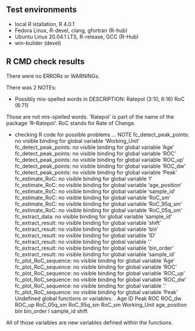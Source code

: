 ## Test environments
* local R istallation, R 4.0.1
* Fedora Linux, R-devel, clang, gfortran (R-hub)
* Ubuntu Linux 20.04.1 LTS, R-release, GCC (R-Hub)
* win-builder (devel)

## R CMD check results
There were no ERRORs or WARNINGs. 

There was 2 NOTEs:

* Possibly mis-spelled words in DESCRIPTION:
  Ratepol (3:10, 6:16)
  RoC (6:71)

Those are not mis-spelled words. 'Ratepol' is part of the name of the package 'R–Ratepol'. RoC stands for Rate of Change.

* checking R code for possible problems ... NOTE
fc_detect_peak_points: no visible binding for global variable
  ‘Working_Unit’
fc_detect_peak_points: no visible binding for global variable ‘Age’
fc_detect_peak_points: no visible binding for global variable ‘ROC’
fc_detect_peak_points: no visible binding for global variable ‘ROC_up’
fc_detect_peak_points: no visible binding for global variable ‘ROC_dw’
fc_detect_peak_points: no visible binding for global variable ‘Peak’
fc_estimate_RoC: no visible binding for global variable ‘l’
fc_estimate_RoC: no visible binding for global variable ‘age_position’
fc_estimate_RoC: no visible binding for global variable ‘sample_id’
fc_estimate_RoC: no visible binding for global variable ‘RoC_sm’
fc_estimate_RoC: no visible binding for global variable ‘RoC_95q_sm’
fc_estimate_RoC: no visible binding for global variable ‘RoC_05q_sm’
fc_extract_data: no visible binding for global variable ‘sample_id’
fc_extract_result: no visible binding for global variable ‘shift’
fc_extract_result: no visible binding for global variable ‘bin’
fc_extract_result: no visible binding for global variable ‘ID’
fc_extract_result: no visible binding for global variable ‘.’
fc_extract_result: no visible binding for global variable ‘bin_order’
fc_extract_result: no visible binding for global variable ‘sample_id’
fc_plot_RoC_sequence: no visible binding for global variable ‘Age’
fc_plot_RoC_sequence: no visible binding for global variable ‘ROC’
fc_plot_RoC_sequence: no visible binding for global variable ‘ROC_up’
fc_plot_RoC_sequence: no visible binding for global variable ‘ROC_dw’
fc_plot_RoC_sequence: no visible binding for global variable ‘.’
fc_plot_RoC_sequence: no visible binding for global variable ‘Peak’
Undefined global functions or variables:
  . Age ID Peak ROC ROC_dw ROC_up RoC_05q_sm RoC_95q_sm RoC_sm
  Working_Unit age_position bin bin_order l sample_id shift



All of those variables are new variables defined within the functions.
